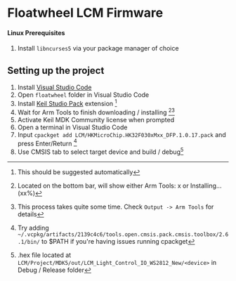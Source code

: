 # Floatwheel LCM Firmware

#### Linux Prerequisites

1. Install `libncurses5` via your package manager of choice

## Setting up the project

1. Install [Visual Studio Code](https://code.visualstudio.com)
1. Open `floatwheel` folder in Visual Studio Code
1. Install [Keil Studio Pack](https://marketplace.visualstudio.com/items?itemName=Arm.keil-studio-pack) extension [^1]
1. Wait for Arm Tools to finish downloading / installing [^2][^3]
1. Activate Keil MDK Community license when prompted
1. Open a terminal in Visual Studio Code
1. Input `cpackget add LCM/HKMicroChip.HK32F030xMxx_DFP.1.0.17.pack` and press Enter/Return [^4]
1. Use CMSIS tab to select target device and build / debug[^5]

[^1]: This should be suggested automatically
[^2]: Located on the bottom bar, will show either Arm Tools: x or Installing...(xx%)
[^3]: This process takes quite some time. Check `Output -> Arm Tools` for details
[^4]: Try adding `~/.vcpkg/artifacts/2139c4c6/tools.open.cmsis.pack.cmsis.toolbox/2.6.1/bin/` to $PATH if you're having issues running cpackget
[^5]: .hex file located at `LCM/Project/MDK5/out/LCM_Light_Control_IO_WS2812_New/<device>` in Debug / Release folder
